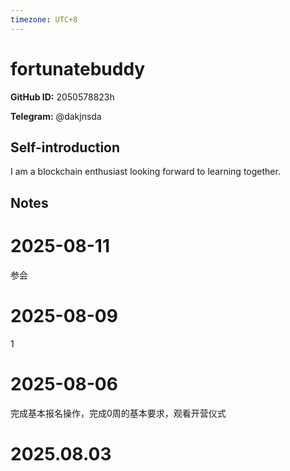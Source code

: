 ```yaml
---
timezone: UTC+8
---
```


# fortunatebuddy

**GitHub ID:** 2050578823h

**Telegram:** @dakjnsda

## Self-introduction

I am a blockchain enthusiast looking forward to learning together.

## Notes

<!-- Content_START -->
# 2025-08-11

参会

# 2025-08-09

1

# 2025-08-06

完成基本报名操作，完成0周的基本要求，观看开营仪式


# 2025.08.03


<!-- Content_END -->
